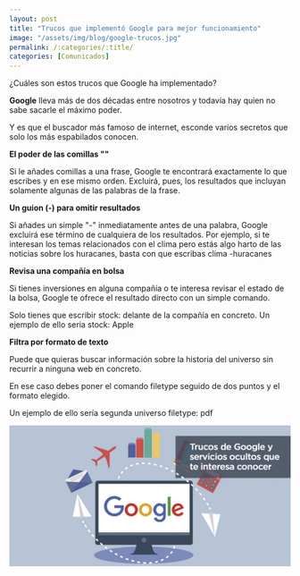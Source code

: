 ```yaml
---
layout: post
title: "Trucos que implementó Google para mejor funcionamiento"
image: "/assets/img/blog/google-trucos.jpg"
permalink: /:categories/:title/
categories: [Comunicados]
---
```


¿Cuáles son estos trucos que Google ha implementado?



**Google** lleva más de dos décadas entre nosotros y todavía hay quien no sabe sacarle el máximo poder.

Y es que el buscador más famoso de internet, esconde varios secretos que solo los más espabilados conocen.

**El poder de las comillas ""**

Si le añades comillas a una frase, Google te encontrará exactamente lo que escribes y en ese mismo orden.
Excluirá, pues, los resultados que incluyan solamente algunas de las palabras de la frase.

**Un guion (-) para omitir resultados**

Si añades un simple "-" inmediatamente antes de una palabra, Google excluirá ese término de cualquiera de los resultados.
Por ejemplo, si te interesan los temas relacionados con el clima pero estás algo harto de las noticias sobre los huracanes, basta con que escribas clima -huracanes

**Revisa una compañía en bolsa**

Si tienes inversiones en alguna compañía o te interesa revisar el estado de la bolsa, Google te ofrece el resultado directo con un simple comando.

Solo tienes que escribir stock: delante de la compañía en concreto.
Un ejemplo de ello seria stock: Apple

**Filtra por formato de texto**

Puede que quieras buscar información sobre la historia del universo sin recurrir a ninguna web en concreto.

En ese caso debes poner el comando filetype seguido de dos puntos y el formato elegido.

Un ejemplo de ello sería segunda universo filetype: pdf

<img src="/assets/img/blog/google-truco.jpg" class="img-fluid" alt="Trucos">




